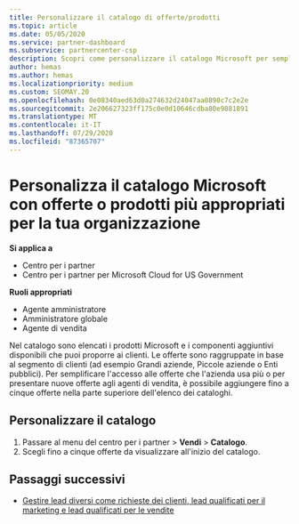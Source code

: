 ```yaml
---
title: Personalizzare il catalogo di offerte/prodotti
ms.topic: article
ms.date: 05/05/2020
ms.service: partner-dashboard
ms.subservice: partnercenter-csp
description: Scopri come personalizzare il catalogo Microsoft per semplificare l'accesso alle offerte o ai prodotti dei partner che la tua organizzazione utilizza maggiormente.
author: hemas
ms.author: hemas
ms.localizationpriority: medium
ms.custom: SEOMAY.20
ms.openlocfilehash: 0e08340aed63d0a274632d24047aa0890c7c2e2e
ms.sourcegitcommit: 2e206627323ff175c0e0d10646cdba80e9881891
ms.translationtype: MT
ms.contentlocale: it-IT
ms.lasthandoff: 07/29/2020
ms.locfileid: "87365707"
---
```

# <a name="customize-the-microsoft-catalog-with-offers-or-products-most-suited-to-your-organization"></a>Personalizza il catalogo Microsoft con offerte o prodotti più appropriati per la tua organizzazione

**Si applica a**

- Centro per i partner
- Centro per i partner per Microsoft Cloud for US Government

**Ruoli appropriati**

- Agente amministratore
- Amministratore globale
- Agente di vendita

Nel catalogo sono elencati i prodotti Microsoft e i componenti aggiuntivi disponibili che puoi proporre ai clienti. Le offerte sono raggruppate in base al segmento di clienti (ad esempio Grandi aziende, Piccole aziende o Enti pubblici). Per semplificare l'accesso alle offerte che l'azienda usa più o per presentare nuove offerte agli agenti di vendita, è possibile aggiungere fino a cinque offerte nella parte superiore dell'elenco dei cataloghi.

## <a name="customize-the-catalog"></a>Personalizzare il catalogo

1. Passare al menu del centro per i partner &gt; **Vendi** &gt; **Catalogo**.
2. Scegli fino a cinque offerte da visualizzare all'inizio del catalogo.
 
## <a name="next-steps"></a>Passaggi successivi

- [Gestire lead diversi come richieste dei clienti, lead qualificati per il marketing e lead qualificati per le vendite](manage-leads.md) 
